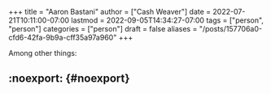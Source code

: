 +++
title = "Aaron Bastani"
author = ["Cash Weaver"]
date = 2022-07-21T10:11:00-07:00
lastmod = 2022-09-05T14:34:27-07:00
tags = ["person", "person"]
categories = ["person"]
draft = false
aliases = "/posts/157706a0-cfd6-42fa-9b9a-cff35a97a960"
+++

Among other things:


## :noexport: {#noexport}
